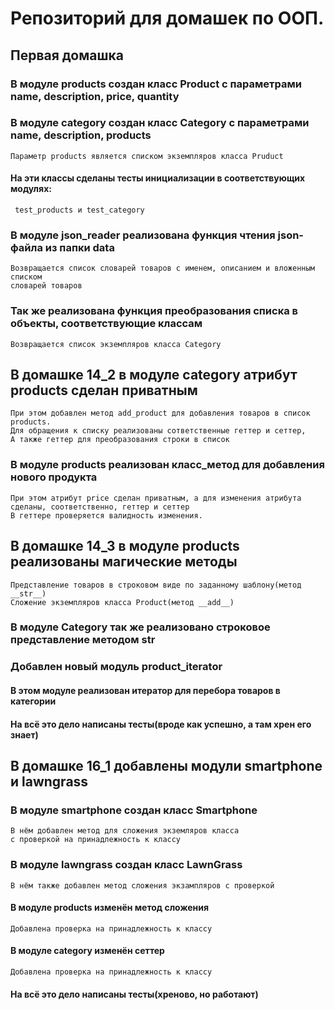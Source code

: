 # Репозиторий для домашек по ООП.
## Первая домашка
### В модуле products создан класс Product с параметрами name, description, price, quantity
### В модуле category создан класс Category с параметрами name, description, products
    Параметр products является списком экземпляров класса Pruduct
#### На эти классы сделаны тесты инициализации в соответствующих модулях:
     test_products и test_category
### В модуле json_reader реализована функция чтения json-файла из папки data
    Возвращается список словарей товаров с именем, описанием и вложенным списком 
    словарей товаров
### Так же реализована функция преобразования списка в объекты, соответствующие классам 
    Возвращается список экземпляров класса Category
## В домашке 14_2 в модуле category атрибут products сделан приватным
    При этом добавлен метод add_product для добавления товаров в список products.
    Для обращения к списку реализованы сответственные геттер и сеттер,
    А также геттер для преобразования строки в список
### В модуле products реализован класс_метод для добавления нового продукта
    При этом атрибут price сделан приватным, а для изменения атрибута сделаны, соответственно, геттер и сеттер
    В геттере проверяется валидность изменения.
## В домашке 14_3 в модуле products реализованы магические методы
    Представление товаров в строковом виде по заданному шаблону(метод __str__)
    Сложение экземпляров класса Product(метод __add__)
### В модуле Category так же реализовано строковое представление методом __str__
### Добавлен новый модуль product_iterator
#### В этом модуле реализован итератор для перебора товаров в категории
#### На всё это дело написаны тесты(вроде как успешно, а там хрен его знает)
## В домашке 16_1 добавлены модули smartphone и lawngrass
### В модуле smartphone создан класс Smartphone
    В нём добавлен метод для сложения экземляров класса
    с проверкой на принадлежность к классу
### В модуле lawngrass создан класс LawnGrass
    В нём также добавлен метод сложения экзампляров с проверкой
#### В модуле products изменён метод сложения
    Добавлена проверка на принадлежность к классу
#### В модуле category изменён сеттер
    Добавлена проверка на принадлежность к классу
#### На всё это дело написаны тесты(хреново, но работают)
